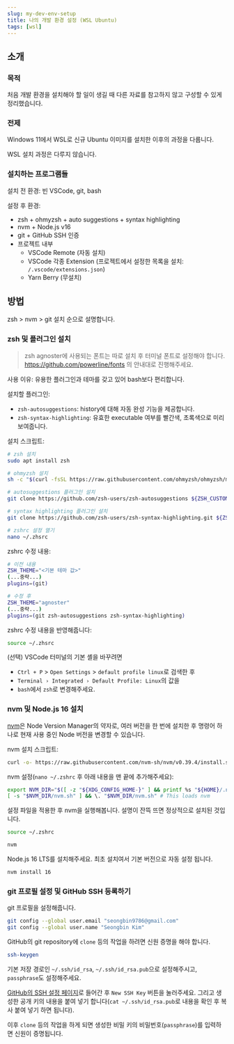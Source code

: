 ```yaml
---
slug: my-dev-env-setup
title: 나의 개발 환경 설정 (WSL Ubuntu)
tags: [wsl]
---
```


## 소개

### 목적

처음 개발 환경을 설치해야 할 일이 생길 때 다른 자료를 참고하지 않고 구성할 수 있게 정리했습니다.

### 전제

Windows 11에서 WSL로 신규 Ubuntu 이미지를 설치한 이후의 과정을 다룹니다.

WSL 설치 과정은 다루지 않습니다.

### 설치하는 프로그램들

설치 전 환경: 빈 VSCode, git, bash

설정 후 환경: 
- zsh + ohmyzsh + auto suggestions + syntax highlighting
- nvm + Node.js v16
- git + GitHub SSH 인증
- 프로젝트 내부
	- VSCode Remote (자동 설치)
	- VSCode 각종 Extension (프로젝트에서 설정한 목록을 설치: `/.vscode/extensions.json`)
	- Yarn Berry (무설치)

## 방법

zsh > nvm > git 설치 순으로 설명합니다.

### zsh 및 플러그인 설치

> zsh agnoster에 사용되는 폰트는 따로 설치 후 터미널 폰트로 설정해야 합니다. https://github.com/powerline/fonts 의 안내대로 진행해주세요.

사용 이유: 유용한 플러그인과 테마를 갖고 있어 bash보다 편리합니다.

설치할 플러그인:
- `zsh-autosuggestions`: history에 대해 자동 완성 기능을 제공합니다.
- `zsh-syntax-highlighting`: 유효한 executable 여부를 빨간색, 초록색으로 미리 보여줍니다.

설치 스크립트:
```sh
# zsh 설치
sudo apt install zsh

# ohmyzsh 설치
sh -c "$(curl -fsSL https://raw.githubusercontent.com/ohmyzsh/ohmyzsh/master/tools/install.sh)"

# autosuggestions 플러그인 설치
git clone https://github.com/zsh-users/zsh-autosuggestions ${ZSH_CUSTOM:-~/.oh-my-zsh/custom}/plugins/zsh-autosuggestions

# syntax highlighting 플러그인 설치
git clone https://github.com/zsh-users/zsh-syntax-highlighting.git ${ZSH_CUSTOM:-~/.oh-my-zsh/custom}/plugins/zsh-syntax-highlighting

# zshrc 설정 열기
nano ~/.zhsrc
```

zshrc 수정 내용:
```sh
# 이전 내용 
ZSH_THEME="<기본 테마 값>"
(...중략...)
plugins=(git)

# 수정 후
ZSH_THEME="agnoster"
(...중략...)
plugins=(git zsh-autosuggestions zsh-syntax-highlighting)
```

zshrc 수정 내용을 반영해줍니다:
```sh
source ~/.zhsrc
```

(선택) VSCode 터미널의 기본 셸을 바꾸려면 
- `Ctrl + P` > `Open Settings` > `default profile linux`로 검색한 후 
- `Terminal › Integrated › Default Profile: Linux`의 값을 
- `bash`에서 `zsh`로 변경해주세요.

### nvm 및 Node.js 16 설치

[nvm](https://github.com/nvm-sh/nvm)은 Node Version Manager의 약자로, 여러 버전을 한 번에 설치한 후 명령어 하나로 현재 사용 중인 Node 버전을 변경할 수 있습니다.

nvm 설치 스크립트:
```sh
curl -o- https://raw.githubusercontent.com/nvm-sh/nvm/v0.39.4/install.sh | bash
```

nvm 설정(`nano ~/.zshrc` 후 아래 내용을 맨 끝에 추가해주세요):
```sh
export NVM_DIR="$([ -z "${XDG_CONFIG_HOME-}" ] && printf %s "${HOME}/.nvm" || printf %s "${XDG_CONFIG_HOME}/nvm")"
[ -s "$NVM_DIR/nvm.sh" ] && \. "$NVM_DIR/nvm.sh" # This loads nvm
```

설정 파일을 적용한 후 nvm을 실행해봅니다. 설명이 잔뜩 뜨면 정상적으로 설치된 것입니다.
```sh
source ~/.zshrc

nvm
```

Node.js 16 LTS를 설치해주세요. 최초 설치여서 기본 버전으로 자동 설정 됩니다.
```sh
nvm install 16
```

### git 프로필 설정 및 GitHub SSH 등록하기

git 프로필을 설정해줍니다.
```sh
git config --global user.email "seongbin9786@gmail.com"
git config --global user.name "Seongbin Kim"
```

GitHub의 git repository에 `clone` 등의 작업을 하려면 신원 증명을 해야 합니다.
```sh
ssh-keygen
```

기본 저장 경로인 `~/.ssh/id_rsa`, `~/.ssh/id_rsa.pub`으로 설정해주시고, `passphrase`도 설정해주세요.

[GitHub의 SSH 설정 페이지](https://github.com/settings/keys)로 들어간 후 `New SSH Key` 버튼을 눌러주세요. 그리고 생성한 공개 키의 내용을 붙여 넣기 합니다(`cat ~/.ssh/id_rsa.pub`로 내용을 확인 후 복사 붙여 넣기 하면 됩니다).

이후 `clone` 등의 작업을 하게 되면 생성한 비밀 키의 비밀번호(`passphrase`)를 입력하면 신원이 증명됩니다.


